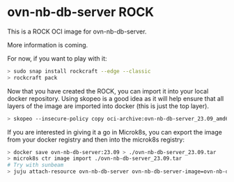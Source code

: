 # ovn-nb-db-server ROCK

This is a ROCK OCI image for ovn-nb-db-server.

More information is coming.

For now, if you want to play with it:

```bash
> sudo snap install rockcraft --edge --classic
> rockcraft pack
```

Now that you have created the ROCK, you can import it into
your local docker repository. Using skopeo is a good idea as
it will help ensure that all layers of the image are imported
into docker (this is just the top layer).

```bash
> skopeo --insecure-policy copy oci-archive:ovn-nb-db-server_23.09_amd64.rock docker-daemon:ovn-nb-db-server:23.09
```

If you are interested in giving it a go in Microk8s, you can
export the image from your docker registry and then into the
microk8s registry:

```bash
> docker save ovn-nb-db-server:23.09 > ./ovn-nb-db-server_23.09.tar
> microk8s ctr image import ./ovn-nb-db-server_23.09.tar
# Try with sunbeam
> juju attach-resource ovn-nb-db-server ovn-nb-db-server-image=ovn-nb-db-server:23.09
```
